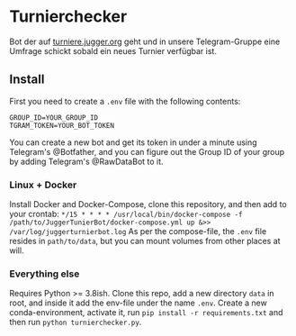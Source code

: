 # Turnierchecker

Bot der auf [turniere.jugger.org](turniere.jugger.org) geht und in unsere Telegram-Gruppe eine Umfrage schickt sobald ein neues Turnier verfügbar ist.

## Install

First you need to create a `.env` file with the following contents:
```
GROUP_ID=YOUR_GROUP_ID
TGRAM_TOKEN=YOUR_BOT_TOKEN
```
You can create a new bot and get its token in under a minute using Telegram's @Botfather, and you can figure out the Group ID of your group by adding Telegram's @RawDataBot to it.

### Linux + Docker
Install Docker and Docker-Compose, clone this repository, and then add to your crontab: `*/15 * * * * /usr/local/bin/docker-compose -f /path/to/JuggerTunierBot/docker-compose.yml up &>> /var/log/juggerturnierbot.log` As per the compose-file, the `.env` file resides in `path/to/data`, but you can mount volumes from other places at will.

### Everything else

Requires Python >= 3.8ish. Clone this repo, add a new directory `data` in root, and inside it add the env-file under the name `.env`. Create a new conda-environment, activate it, run `pip install -r requirements.txt` and then run `python turnierchecker.py`.
